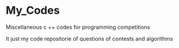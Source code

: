 # My_Codes
Miscellaneous c ++ codes for programming competitions

It just my code repositorie of questions of contests and algorithms
